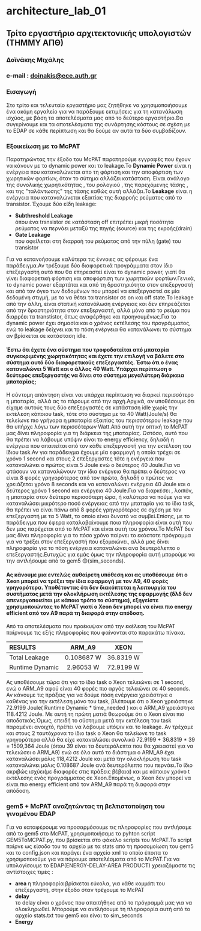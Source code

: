  # architecture_lab_01
## **Τρίτο εργαστήριο αρχιτεκτονικής υπολογιστών (ΤΗΜΜΥ ΑΠΘ)** 
### Δοϊνάκης Μιχάλης 
### e-mail : doinakis@ece.auth.gr

### Εισαγωγή

Στο τρίτο και τελευταίο εργαστήριο μας ζητήθηκε να χρησιμοποιήσουμε ένα ακόμη εργαλείο για να παράξουμε εκτιμήσεις για τη κατανάλωση ισχύος, με βάση τα αποτελὲσματα μας από το δεύτερο εργαστήριο.Θα συγκρίνουμε και τα αποτελέσματα της συνάρτησης κόστους σε σχέση με το EDAP σε κάθε περίπτωση και θα δούμε αν αυτά τα δύο συμβαδίζουν. 

### Εξοικείωση με το McPAT
Παρατηρώντας την έξοδο του McPAT παρατηρούμε εγγραφές που έχουν να κάνουν με το dynamic power και το leakage.Το **Dynamic Power** είναι η ενέργεια που καταναλώνεται απο τη φόρτιση και την αποφόρτιση των χωρητικών φορτίων, όταν το σύτημα αλλάζει κατάσταση. Είναι ανάλογο της συνολικής χωρητικότητας , του ρολογιού , της παρεχόμενης τάσης , και της "ταλάντωσης" της τάσης καθώς αυτή αλλάζει.Το **Leakage** είναι η ενέργεια που καταναλώνεται εξαιτίας της διαρροής ρεύματος από το transistor. Έχουμε δύο είδη leakage:
* **Subthreshold Leakage**  
όπου ένα trsnsistor σε κατάσταση off επιτρέπει μικρή ποσότητα ρεύματος να περνάει μεταξύ της πηγής (source) και της εκροής(drain)  
* **Gate Leakage**  
που οφείλεται στη διαρροή του ρεύματος από την πύλη (gate) του transistor    

Για να κατανοήσουμε καλύτερα τις έννοιες ας φέρουμε ένα παράδειγμα.Αν τρέξουμε δύο διαφορετικά προγράμματα στον ίδιο επεξεργαστή αυτό που θα επηρεαστεί είναι το dynamic power, γιατί θα γίνει διαφορετική φόρτιση και αποφόρτιση των χωρητικών φορτίων.Γενικά, το dynamic power εξαρτάται και από τη δραστηριότητα στον επεξεργαστή και από τον όγκο των δεδομένων που μπορεί να επεξεργαστεί σε μία δεδομένη στιγμή, με το να θέτει τα transistor σε on και off state.Το leakage από την άλλη, είναι στατική κατανάλωση ενέργειας και δεν επηρεάζεται από την δραστηριότητα στον επεξεργαστή, αλλά μόνο από το ρεύμα που διαρρέει τα transtistor, όπως αναφέρθηκε και προηγουμένως.Για το dynamic power έχει σημασία και ο χρόνος εκτέλεσης του προγράμματος, ενώ το leakage δείχνει και το πόση ενέργεια θα κατανάλωνει το σύστημα αν βρίσκεται σε κατάσταση idle. 

#### Έστω ότι έχετε ένα σύστημα που τροφοδοτείται από μπαταρία συγκεκριμένης χωρητικότητας και έχετε την επιλογή να βάλετε στο σύστημα αυτό δύο διαφορετικούς επεξεργαστές. Έστω ότι ο ένας καταναλώνει 5 Watt και ο άλλος 40 Watt. Υπάρχει περίπτωση ο δεύτερος επεξεργαστής να δίνει στο σύστημα μεγαλύτερη διάρκεια μπαταρίας;  

Η σύντομη απάντηση είναι ναι υπάρχει περίπτωση να διαρκεί περισσότερο η μπαταρία, αλλά ας το πάρουμε από την αρχή.Αρχικά, αν υποθέσουμε ότι είχαμε αυτούς τους δύο επεξεργαστές σε κατάσταση idle χωρίς την εκτέλεση κάποιου task, τότε στο σύστημα με τα 40 Watt(Joule/s) θα τελείωνε πιο γρήγορα η μπαταρία εξαιτίας του περισσότερου leakage που θα υπήρχε λόγω των περισσότερων Watt.Από αυτή την οπτική το McPAT μας δίνει πληροφορία για τη διάρκεια της μπαταρίας. Ωστόσο, αυτό που θα πρέπει να λάβουμε υπόψιν είναι το energy efficiency, δηλαδή η ενέργεια που απαιτείται από τον κάθε επεξεργαστή για την εκτέλεση του ίδιου task.Αν για παράδειγμα έχουμε μία εφαρμογή η οποία τρέχει σε χρόνο 1 second και στους 2 επεξεργαστες τότε η ενέργεια που καταναλώνει ο πρώτος είναι 5 Joule ενώ ο δεύτερος 40 Joule.Για να φτάσουν να καταναλώνουν την ίδια ενέργεια θα πρέπει ο δεύτερος να είναι 8 φορές γρηγορότερος από τον πρώτο, δηλαδή ο πρώτος να χρειάζεται χρόνο 8 seconds και να καταναλώνει ενέργεια 40 Joule και ο δεύτερος χρόνο 1 second και ενέργεια 40 Joule.Για να διαρκέσει , λοιπόν, η μπαταρία στον δεύτερο περισσότερη ώρα, ή καλύτερα να πούμε για να καταναλώσει μικρότερο ποσό ενέργειας από την μπαταρία για το ίδιο task, θα πρέπει να είναι πάνω από 8 φορές γρηγορότερος σε σχέση με τον επεξεργαστή με τα 5 Watt, το οποίο είναι δυνατό να συμβεί.Επίσης, με το παράδειγμα που έφερα καταλαβαίνουμε ποια πληροφορία είναι αυτή που δεν μας παρέχεται από το McPAT και είναι αυτή του χρόνου.Το McPAT δεν μας δίνει πληροφορία για το πόσο χρόνο παίρνει το εκάστοτε πρόγραμμα για να τρέξει στον επεξεργαστή που εξομοιώνει, αλλά μας δίνει πληροφορία για το πόση ενέργεια καταναλώνει ανα δευτερόλεπτο ο επεξεργαστής.Ευτυχώς για εμάς όμως την πληροφορία αυτή μπορούμε να την αντλήσουμε από το gem5 😊(sim_seconds).  
#### Ας κάνουμε μια εντελώς αυθαίρετη υπόθεση και ας υποθέσουμε ότι o Xeon μπορεί να τρέξει την ίδια εφαρμογή με τον Α9, 40 φορές γρηγορότερα. Υποθέτοντας ότι δεν διακόπτεται η λειτουργία του συστήματος μετά την ολοκλήρωση εκτέλεσης της εφαρμογής (δλδ δεν απενεργοποιείται με κάποιο τρόπο το σύστημα), εξηγείστε χρησιμοποιώντας το McPAT γιατί o Xeon δεν μπορεί να είναι πιο energy efficient από τον A9 παρά τη διαφορά στην απόδοση.  
Από τα αποτελέσματα που προέκυψαν από την εκέλεση του McPAT παίρνουμε τις εξής πληροφορίες που φαίνονται στο παρακάτω πίνακα.  

|RESULTS         |ARM_A9      | XEON      | 
| :------------- |:----------:| :--------:| 
| Total Leakage  | 0.108687 W | 36.8319 W | 
| Runtime Dynamic| 2.96053 W  | 72.9199 W |  

Ας υποθέσουμε τώρα ότι για το ίδιο task ο Xeon τελειώνει σε 1 second, ενώ ο ARM_A9 αφού είναι 40 φορές πιο αργός τελειώνει σε 40 seconds. Αν κάνουμε τις πράξεις για να δούμε πόση ενέργεια χρειάστηκε ο καθένας για την εκτέλεση μόνο του task, βλέπουμε ότι ο Xeon χρειάστηκε 72.9199 Joule( Runtime Dynamic * time_needed ) και ο ARM_A9 χρειάστηκε 118.4212 Joule. Με αυτή τη πρώτη ματιά θεωρούμε ότι ο Xeon είναι πιο αποδοτικός.Όμως, επειδή το σύστημα μετά την εκτέλεση του task παραμένει ανοιχτό, πρέπει να λάβουμε υπόψιν και το leakage. Αν τρέχαμε και στους 2 ταυτόχρονα το ίδιο task ο Xeon θα τελείωνε το task γρηγορότερα αλλά θα είχε καταναλώσει συνολικά 72.9199 + 36.8319 * 39 = 1509,364 Joule (όπου 39 είναι τα δευτερόλεπτα που θα χρειαστεί για να τελειώσει ο ARM_A9) ενώ σε όλο αυτό το διάστημα ο ARM_A9 έχει καταναλώσει μόλις 118,4212 Joule και μετά την ολοκλήρωση του task καταναλώνει μόλις 0.108687 Joule ανά δευτερόλεπτο που περνάει.Το ίδιο ακριβώς ισχύει(με διαφορές στις πράξεις βέβαια) και με κάποιον χρόνο t εκτέλεσης ενός προγράμματος σε Xeon.Επομένως, ο Xeon δεν μπορεί να είναι πιο energy efficient από τον ΑRM_A9 παρά τη διαφορά στην απόδοση.  

### gem5 + McPAT αναζητώντας τη βελτιστοποίηση του γινομένου EDAP  

Για να καταφέρουμε να προσαρμόσουμε τις πληροφορίες που αντλήσαμε από το gem5 στο McPAT, χρησιμοποιήσαμε το pyhton script GEM5ToMCPAT.py, που βρίσκεται στο φάκελο scripts του McPAT.Το script παίρνε ως είσοδο του το αρχείο με τα stats από τη προσομοίωση του gem5 και το config.json και παράγει ένα αρχείο xml το οποίο έποιτα το χρησιμοποιούμε για να πάρουμε αποτελέσματα από το McPAT.Για να υπολογίσουμε το EDAP(ENERGY-DELAY-AREA PRODUCT) χρειαζόμαστε τις αντίστοιχες τιμές : 
* **area** η πληροφορία βρίσκεται εύκολα, για κάθε κομμάτι του επεξεργαστή, στην έξοδο όταν τρέχουμε το McPAT 
* **delay**  
το delay είναι ο χρόνος που απαιτήθηκε από το πρόγραμμά μας για να ολοκληρωθεί. Μπορούμε να αντλήσουμε τη πληροφορία αυτή από το αρχείο stats.txt του gem5 και είναι το sim_seconds 
* **Energy**

